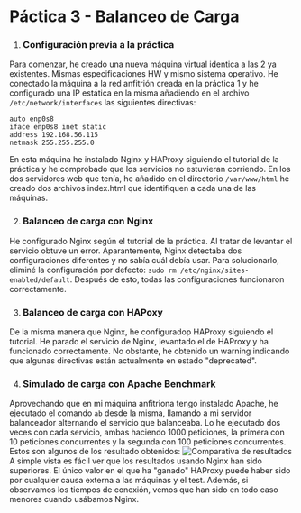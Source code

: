 # Páctica 3 - Balanceo de Carga

1. ### Configuración previa a la práctica
Para comenzar, he creado una nueva máquina virtual identica a las 2 ya existentes. Mismas especificaciones HW y mismo sistema operativo. He conectado la máquina a la red anfitrión creada en la práctica 1 y he configurado una IP estática en la misma añadiendo en el archivo `/etc/network/interfaces` las siguientes directivas: 
```
auto enp0s8
iface enp0s8 inet static
address 192.168.56.115
netmask 255.255.255.0
```
En esta máquina he instalado Nginx y HAProxy siguiendo el tutorial de la práctica y he comprobado que los servicios no estuvieran corriendo. 
En los dos servidores web que tenía, he añadido en el directorio `/var/www/html` he creado dos archivos index.html que identifiquen a cada una de las máquinas.

2. ### Balanceo de carga con Nginx
He configurado Nginx según el tutorial de la práctica. Al tratar de levantar el servicio obtuve un error. Aparantemente, Nginx detectaba dos configuraciones diferentes y no sabía cuál debía usar. Para solucionarlo, eliminé la configuración por defecto: `sudo rm /etc/nginx/sites-enabled/default`.
Después de esto, todas las configuraciones funcionaron correctamente. 

3. ### Balanceo de carga con HAPoxy
De la misma manera que Nginx, he configuradop HAProxy siguiendo el tutorial. He parado el servicio de Nginx, levantado el de HAProxy y ha funcionado correctamente. No obstante, he obtenido un warning indicando que algunas directivas están actualmente en estado "deprecated".

4. ### Simulado de carga con Apache Benchmark
Aprovechando que en mi máquina anfitriona tengo instalado Apache, he ejecutado el comando `ab` desde la misma, llamando a mi servidor balanceador alternando el servicio que balanceaba. Lo he ejecutado dos veces con cada servicio, ambas haciendo 1000 peticiones, la primera con 10 peticiones concurrentes y la segunda con 100 peticiones concurrentes. 
Estos son algunos de los resultado obtenidos:
![Comparativa de resultados](comparativa.png)
A simple vista es fácil ver que los resultados usando Nginx han sido superiores. El único valor en el que ha "ganado" HAProxy puede haber sido por cualquier causa externa a las máquinas y el test.
Además, si observamos los tiempos de conexión, vemos que han sido en todo caso menores cuando usábamos Nginx. 
